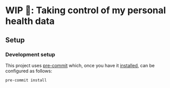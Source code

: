 # WIP 🚧: Taking control of my personal health data

## Setup

### Development setup

This project uses [pre-commit](https://pre-commit.com/) which, once you have it [installed](https://pre-commit.com/#install),
can be configured as follows:

```shell
pre-commit install
```
